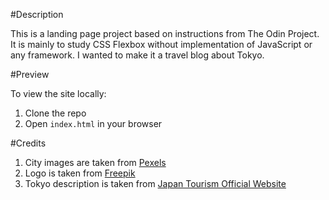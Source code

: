 #Description

This is a landing page project based on instructions from The Odin Project. It is mainly to study CSS Flexbox without implementation of JavaScript or any framework. I wanted to make it a travel blog about Tokyo.

#Preview

To view the site locally:

1. Clone the repo
2. Open `index.html` in your browser

#Credits

1. City images are taken from [Pexels](https://www.pexels.com/)
2. Logo is taken from [Freepik](https://www.freepik.com/)
3. Tokyo description is taken from [Japan Tourism Official Website](https://www.japan.travel/en/au/)